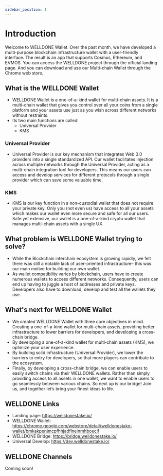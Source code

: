 ```yaml
---
sidebar_position: 1
---
```


# Introduction
Welcome to WELLDONE Wallet. Over the past month, we have developed a multi-purpose blockchain infrastructure wallet with a user-friendly interface. The result is an app that supports Cosmos, Ethereum, and EVMOS. You can access the WELLDONE project through the official landing page. And you can download and use our Multi-chain Wallet through the Chrome web store.

## What is the WELLDONE Wallet
* WELLDONE Wallet is a one-of-a-kind wallet for multi-chain assets. It is a multi-chain wallet that gives you control over all your coins from a single platform and your assets use just as you wish across different networks without restraints.
* Its two main functions are called
  * Universal Provider
  * KMS

### Universal Provider
* Universal Provider is our key mechanism that integrates Web 3.0 providers into a single standardized API. Our wallet facilitates injection across multiple networks through the Universal Provider, acting as a multi-chain integration tool for developers. This means our users can access and develop services for different protocols through a single provider which can save some valuable time.

### KMS
* KMS is our key function in a non-custodial wallet that does not require your private key. Only you (not even us) have access to all your assets which makes our wallet even more secure and safe for all our users. Safe yet extensive, our wallet is a one-of-a-kind crypto wallet that manages multi-chain assets with a single UX.

## What problem is WELLDONE Wallet trying to solve?
* While the Blockchain interchain ecosystem is growing rapidly, we felt there was still a notable lack of user-oriented infrastructure– this was our main motive for building our own wallet.
* As wallet compatibility varies by blockchain, users have to create numerous wallets to access different networks. Consequently, users can end up having to juggle a host of addresses and private keys. Developers also have to download, develop and test all the wallets they use.

## What's next for WELLDONE Wallet
* We created WELLDONE Wallet with three core objectives in mind. Creating a one-of-a-kind wallet for multi-chain assets, providing better infrastructure to lower barriers for developers, and developing a cross-chain bridge.
* By developing a one-of-a-kind wallet for multi-chain assets (KMS), we optimize your user experience.
* By building solid infrastructure (Universal Provider), we lower the barriers to entry for developers, so that more players can contribute to the ecosystem.
* Finally, by developing a cross-chain bridge, we can enable users to easily switch chains via their WELLDONE wallets. Rather than simply providing access to all assets in one wallet, we want to enable users to go seamlessly between various chains. So next up is our bridge! Join us, and together let’s bring your finest ideas to life.

## WELLDONE Links
* Landing page: https://welldonestake.io/
* WELLDONE Wallet: https://chrome.google.com/webstore/detail/welldonestake-wallet/bmkakpenjmcpfhhjadflneinmhboecjf
* WELLDONE Bridge: https://bridge.welldonestake.io/
* Universal Develop: https://dev.welldonestake.io/

## WELLDONE Channels
Coming soon!